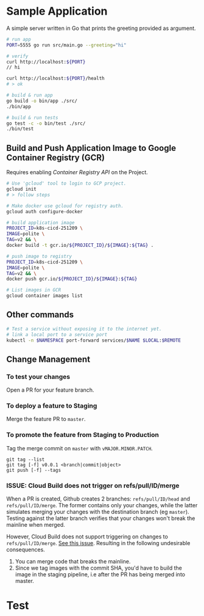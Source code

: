 # Sample Application

A simple server written in Go that prints the greeting provided as argument.

```bash
# run app
PORT=5555 go run src/main.go --greeting="hi"

# verify
curl http://localhost:${PORT}
// hi

curl http://localhost:${PORT}/health
# > ok

# build & run app
go build -o bin/app ./src/
./bin/app

# build & run tests
go test -c -o bin/test ./src/
./bin/test
```

## Build and Push Application Image to Google Container Registry (GCR)

Requires enabling *Container Registry API* on the Project.

```bash
# Use 'gcloud' tool to login to GCP project.
gcloud init
# > follow steps

# Make docker use gcloud for registry auth.
gcloud auth configure-docker

# build application image
PROJECT_ID=k8s-cicd-251209 \
IMAGE=polite \
TAG=v2 && \
docker build -t gcr.io/${PROJECT_ID}/${IMAGE}:${TAG} .

# push image to registry
PROJECT_ID=k8s-cicd-251209 \
IMAGE=polite \
TAG=v2 && \
docker push gcr.io/${PROJECT_ID}/${IMAGE}:${TAG}

# List images in GCR
gcloud container images list
```

## Other commands

```bash
# Test a service without exposing it to the internet yet.
# link a local port to a service port
kubectl -n $NAMESPACE port-forward services/$NAME $LOCAL:$REMOTE
```

## Change Management

### To test your changes

Open a PR for your feature branch.

### To deploy a feature to Staging

Merge the feature PR to `master`.

### To promote the feature from Staging to Production

Tag the merge commit on `master` with `vMAJOR.MINOR.PATCH`.

```
git tag --list
git tag [-f] v0.0.1 <branch|commit|object>
git push [-f] --tags
```

### ISSUE: Cloud Build does not trigger on refs/pull/ID/merge

When a PR is created, Github creates 2 branches: `refs/pull/ID/head` and `refs/pull/ID/merge`. The former contains only your changes, while the latter simulates merging your changes with the destination branch (eg `master`). Testing against the latter branch verifies that your changes won't break the mainline when merged.

However, Cloud Build does not support triggering on changes to `refs/pull/ID/merge`. [See this issue](https://issuetracker.google.com/issues/119662038). Resulting in the following undesirable consequences.

1. You can merge code that breaks the mainline.
2. Since we tag images with the commit SHA, you'd have to build the image in the staging pipeline, i.e after the PR has being merged into master.

# Test